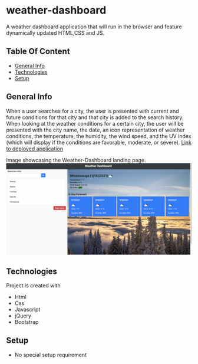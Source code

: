 # weather-dashboard
A weather dashboard application that will run in the browser and feature dynamically updated HTML,CSS and JS.

## Table Of Content
* [General Info](#general-info)
* [Technologies](#technologies)
* [Setup](#setup)

## General Info
When a user searches for a city, the user is presented with current and future conditions for that city and that city is added to the search history. 
When looking at the weather conditions for a certain city, the user will be presented with the city name, the date, an icon representation of weather conditions, the temperature, the humidity, the wind speed, and the UV index (which will display if the conditions are favorable, moderate, or severe).
[Link to deployed application](https://bennasabir.github.io/weather-dashboard/)

Image showcasing the Weather-Dashboard landing page.
<img src=./assets/images/screenshot.png>

## Technologies
Project is created with 
* Html
* Css
* Javascript
* jQuery
* Bootstrap

## Setup
* No special setup requirement